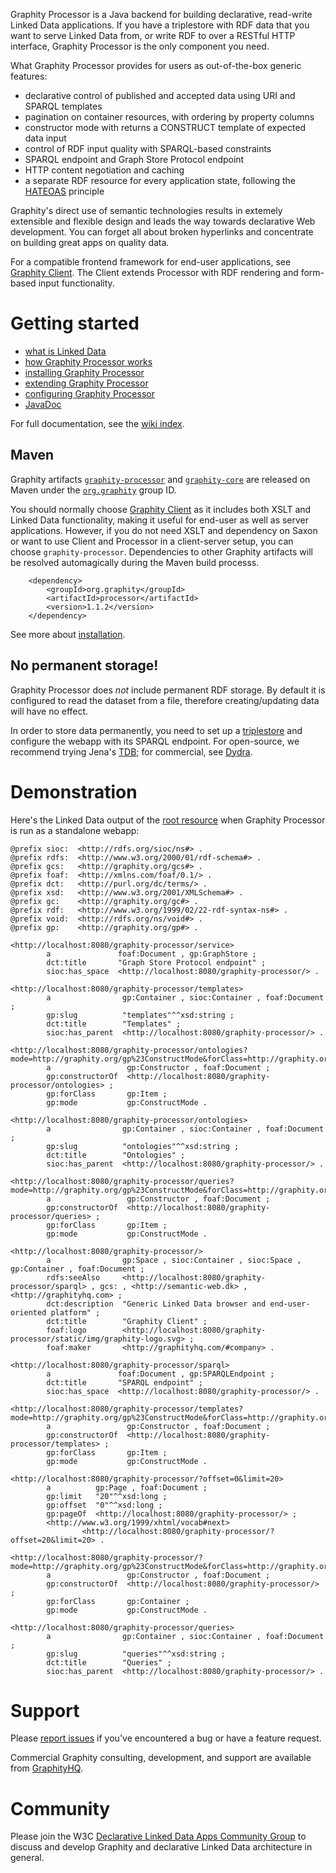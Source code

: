Graphity Processor is a Java backend for building declarative, read-write Linked Data applications. If you have a triplestore with RDF data that you want to serve Linked Data from, or write RDF to over a RESTful HTTP interface, Graphity Processor is the only component you need.

What Graphity Processor provides for users as out-of-the-box generic features:
* declarative control of published and accepted data using URI and SPARQL templates
* pagination on container resources, with ordering by property columns
* constructor mode with returns a CONSTRUCT template of expected data input
* control of RDF input quality with SPARQL-based constraints
* SPARQL endpoint and Graph Store Protocol endpoint
* HTTP content negotiation and caching
* a separate RDF resource for every application state, following the [HATEOAS](http://en.wikipedia.org/wiki/HATEOAS) principle

Graphity's direct use of semantic technologies results in extemely extensible and flexible design and leads the way towards declarative Web development. You can forget all about broken hyperlinks and concentrate on building great apps on quality data.

For a compatible frontend framework for end-user applications, see [Graphity Client](../graphity-client). The Client extends Processor with RDF rendering and form-based input functionality.

Getting started
===============

* [what is Linked Data](../../wiki/What-is-Linked-Data)
* [how Graphity Processor works](../../wiki/How-Graphity-works)
* [installing Graphity Processor](../../wiki/Installation)
* [extending Graphity Processor](../../wiki/Extending-Graphity)
* [configuring Graphity Processor](../../wiki/Configuration)
* [JavaDoc](http://graphity.github.io/graphity-processor/apidocs)

For full documentation, see the [wiki index](../../wiki).

Maven
-----

Graphity artifacts [`graphity-processor`](http://search.maven.org/#browse%7C2124019457) and [`graphity-core`](http://search.maven.org/#browse%7C57568460) are
released on Maven under the [`org.graphity`](http://search.maven.org/#browse%7C1400901156) group ID.

You should normally choose [Graphity Client](../graphity-client) as it includes both XSLT and Linked Data functionality, making it useful for end-user as
well as server applications. However, if you do not need XSLT and dependency on Saxon or want to use Client and Processor in a client-server setup, you
can choose `graphity-processor`. Dependencies to other Graphity artifacts will be resolved automagically during the Maven build processs. 

        <dependency>
            <groupId>org.graphity</groupId>
            <artifactId>processor</artifactId>
            <version>1.1.2</version>
        </dependency>        

See more about [installation](../../wiki/Installation).

No permanent storage!
---------------------

Graphity Processor does *not* include permanent RDF storage. By default it is configured to read the dataset from a file, therefore creating/updating data will have no effect.

In order to store data permanently, you need to set up a [triplestore](http://en.wikipedia.org/wiki/Triplestore) and configure the webapp with its SPARQL endpoint.
For open-source, we recommend trying Jena's [TDB](http://jena.apache.org/documentation/tdb/); for commercial, see [Dydra](http://dydra.com).

Demonstration
=============

Here's the Linked Data output of the [root resource](../../wiki/Data-hierarchy) when Graphity Processor is run as a standalone webapp:

```
@prefix sioc:  <http://rdfs.org/sioc/ns#> .
@prefix rdfs:  <http://www.w3.org/2000/01/rdf-schema#> .
@prefix gcs:   <http://graphity.org/gcs#> .
@prefix foaf:  <http://xmlns.com/foaf/0.1/> .
@prefix dct:   <http://purl.org/dc/terms/> .
@prefix xsd:   <http://www.w3.org/2001/XMLSchema#> .
@prefix gc:    <http://graphity.org/gc#> .
@prefix rdf:   <http://www.w3.org/1999/02/22-rdf-syntax-ns#> .
@prefix void:  <http://rdfs.org/ns/void#> .
@prefix gp:    <http://graphity.org/gp#> .

<http://localhost:8080/graphity-processor/service>
        a               foaf:Document , gp:GraphStore ;
        dct:title       "Graph Store Protocol endpoint" ;
        sioc:has_space  <http://localhost:8080/graphity-processor/> .

<http://localhost:8080/graphity-processor/templates>
        a                gp:Container , sioc:Container , foaf:Document ;
        gp:slug          "templates"^^xsd:string ;
        dct:title        "Templates" ;
        sioc:has_parent  <http://localhost:8080/graphity-processor/> .

<http://localhost:8080/graphity-processor/ontologies?mode=http://graphity.org/gp%23ConstructMode&forClass=http://graphity.org/gp%23Item>
        a                 gp:Constructor , foaf:Document ;
        gp:constructorOf  <http://localhost:8080/graphity-processor/ontologies> ;
        gp:forClass       gp:Item ;
        gp:mode           gp:ConstructMode .

<http://localhost:8080/graphity-processor/ontologies>
        a                gp:Container , sioc:Container , foaf:Document ;
        gp:slug          "ontologies"^^xsd:string ;
        dct:title        "Ontologies" ;
        sioc:has_parent  <http://localhost:8080/graphity-processor/> .

<http://localhost:8080/graphity-processor/queries?mode=http://graphity.org/gp%23ConstructMode&forClass=http://graphity.org/gp%23Item>
        a                 gp:Constructor , foaf:Document ;
        gp:constructorOf  <http://localhost:8080/graphity-processor/queries> ;
        gp:forClass       gp:Item ;
        gp:mode           gp:ConstructMode .

<http://localhost:8080/graphity-processor/>
        a                gp:Space , sioc:Container , sioc:Space , gp:Container , foaf:Document ;
        rdfs:seeAlso     <http://localhost:8080/graphity-processor/sparql> , gcs: , <http://semantic-web.dk> , <http://graphityhq.com> ;
        dct:description  "Generic Linked Data browser and end-user-oriented platform" ;
        dct:title        "Graphity Client" ;
        foaf:logo        <http://localhost:8080/graphity-processor/static/img/graphity-logo.svg> ;
        foaf:maker       <http://graphityhq.com/#company> .

<http://localhost:8080/graphity-processor/sparql>
        a               foaf:Document , gp:SPARQLEndpoint ;
        dct:title       "SPARQL endpoint" ;
        sioc:has_space  <http://localhost:8080/graphity-processor/> .

<http://localhost:8080/graphity-processor/templates?mode=http://graphity.org/gp%23ConstructMode&forClass=http://graphity.org/gp%23Item>
        a                 gp:Constructor , foaf:Document ;
        gp:constructorOf  <http://localhost:8080/graphity-processor/templates> ;
        gp:forClass       gp:Item ;
        gp:mode           gp:ConstructMode .

<http://localhost:8080/graphity-processor/?offset=0&limit=20>
        a          gp:Page , foaf:Document ;
        gp:limit   "20"^^xsd:long ;
        gp:offset  "0"^^xsd:long ;
        gp:pageOf  <http://localhost:8080/graphity-processor/> ;
        <http://www.w3.org/1999/xhtml/vocab#next>
                <http://localhost:8080/graphity-processor/?offset=20&limit=20> .

<http://localhost:8080/graphity-processor/?mode=http://graphity.org/gp%23ConstructMode&forClass=http://graphity.org/gp%23Container>
        a                 gp:Constructor , foaf:Document ;
        gp:constructorOf  <http://localhost:8080/graphity-processor/> ;
        gp:forClass       gp:Container ;
        gp:mode           gp:ConstructMode .

<http://localhost:8080/graphity-processor/queries>
        a                gp:Container , sioc:Container , foaf:Document ;
        gp:slug          "queries"^^xsd:string ;
        dct:title        "Queries" ;
        sioc:has_parent  <http://localhost:8080/graphity-processor/> .
```

Support
=======

Please [report issues](../../issues) if you've encountered a bug or have a feature request.

Commercial Graphity consulting, development, and support are available from [GraphityHQ](http://graphityhq.com).

Community
=========

Please join the W3C [Declarative Linked Data Apps Community Group](http://www.w3.org/community/declarative-apps/) to discuss
and develop Graphity and declarative Linked Data architecture in general.